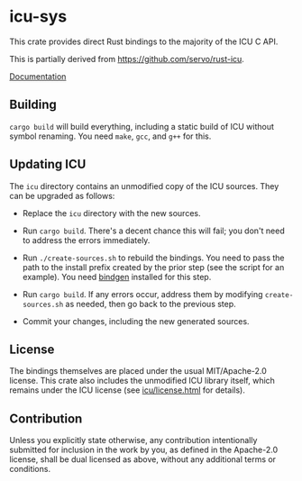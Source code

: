 # icu-sys

This crate provides direct Rust bindings to the majority of the ICU C API.

This is partially derived from https://github.com/servo/rust-icu.

[Documentation](https://fullcontact.github.io/icu-sys/icu_sys/index.html)

## Building

`cargo build` will build everything, including a static build of ICU without
symbol renaming. You need `make`, `gcc`, and `g++` for this.

## Updating ICU

The `icu` directory contains an unmodified copy of the ICU sources. They can be
upgraded as follows:

- Replace the `icu` directory with the new sources.

- Run `cargo build`. There's a decent chance this will fail; you don't need to
  address the errors immediately.

- Run `./create-sources.sh` to rebuild the bindings. You need to pass the path
  to the install prefix created by the prior step (see the script for an
  example). You need [bindgen](https://crates.io/crates/bindgen) installed for
  this step.

- Run `cargo build`. If any errors occur, address them by modifying
  `create-sources.sh` as needed, then go back to the previous step.

- Commit your changes, including the new generated sources.

## License

The bindings themselves are placed under the usual MIT/Apache-2.0 license. This
crate also includes the unmodified ICU library itself, which remains under the
ICU license (see [icu/license.html](icu/license.html) for details).

## Contribution

Unless you explicitly state otherwise, any contribution intentionally submitted
for inclusion in the work by you, as defined in the Apache-2.0 license, shall
be dual licensed as above, without any additional terms or conditions.
